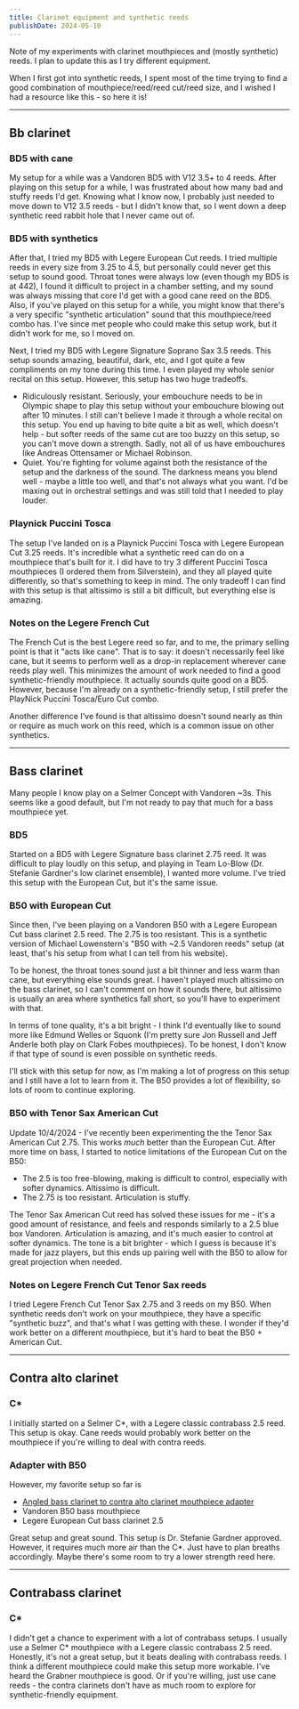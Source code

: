 ```yaml
---
title: Clarinet equipment and synthetic reeds
publishDate: 2024-05-10
---
```


Note of my experiments with clarinet mouthpieces and (mostly synthetic) reeds. I
plan to update this as I try different equipment.

When I first got into synthetic reeds, I spent most of the time trying to find a
good combination of mouthpiece/reed/reed cut/reed size, and I wished I had a
resource like this - so here it is!

---

## Bb clarinet

### BD5 with cane

My setup for a while was a Vandoren BD5 with V12 3.5+ to 4 reeds. After playing
on this setup for a while, I was frustrated about how many bad and stuffy reeds
I'd get. Knowing what I know now, I probably just needed to move down to V12 3.5
reeds - but I didn't know that, so I went down a deep synthetic reed rabbit hole
that I never came out of.

### BD5 with synthetics

After that, I tried my BD5 with Legere European Cut reeds. I tried multiple
reeds in every size from 3.25 to 4.5, but personally could never get this setup
to sound good. Throat tones were always low (even though my BD5 is at 442), I
found it difficult to project in a chamber setting, and my sound was always
missing that core I'd get with a good cane reed on the BD5. Also, if you've
played on this setup for a while, you might know that there's a very specific
"synthetic articulation" sound that this mouthpiece/reed combo has. I've since
met people who could make this setup work, but it didn't work for me, so I moved
on.

Next, I tried my BD5 with Legere Signature Soprano Sax 3.5 reeds. This setup
sounds amazing, beautiful, dark, etc, and I got quite a few compliments on my
tone during this time. I even played my whole senior recital on this setup.
However, this setup has two huge tradeoffs.
- Ridiculously resistant. Seriously, your embouchure needs to be in Olympic
  shape to play this setup without your embouchure blowing out after 10 minutes.
  I still can't believe I made it through a whole recital on this setup. You end
  up having to bite quite a bit as well, which doesn't help - but softer reeds
  of the same cut are too buzzy on this setup, so you can't move down a
  strength. Sadly, not all of us have embouchures like Andreas Ottensamer or
  Michael Robinson.
- Quiet. You're fighting for volume against both the resistance of the setup and
  the darkness of the sound. The darkness means you blend well - maybe a little
  too well, and that's not always what you want. I'd be maxing out in orchestral
  settings and was still told that I needed to play louder.

### Playnick Puccini Tosca

The setup I've landed on is a Playnick Puccini Tosca with Legere European Cut
3.25 reeds. It's incredible what a synthetic reed can do on a mouthpiece that's
built for it. I did have to try 3 different Puccini Tosca mouthpieces (I ordered
them from Silverstein), and they all played quite differently, so that's
something to keep in mind. The only tradeoff I can find with this setup is that
altissimo is still a bit difficult, but everything else is amazing.

### Notes on the Legere French Cut

The French Cut is the best Legere reed so far, and to me, the primary selling
point is that it "acts like cane". That is to say: it doesn't necessarily feel
like cane, but it seems to perform well as a drop-in replacement wherever cane
reeds play well. This minimizes the amount of work needed to find a good
synthetic-friendly mouthpiece. It actually sounds quite good on a BD5. However,
because I'm already on a synthetic-friendly setup, I still prefer the PlayNick
Puccini Tosca/Euro Cut combo.

Another difference I've found is that altissimo doesn't sound nearly as thin or
require as much work on this reed, which is a common issue on other synthetics.

---

## Bass clarinet

Many people I know play on a Selmer Concept with Vandoren ~3s. This seems like a
good default, but I'm not ready to pay that much for a bass mouthpiece yet.

### BD5

Started on a BD5 with Legere Signature bass clarinet 2.75 reed. It was difficult
to play loudly on this setup, and playing in Team Lo-Blow (Dr. Stefanie
Gardner's low clarinet ensemble), I wanted more volume. I've tried this setup
with the European Cut, but it's the same issue.

### B50 with European Cut

Since then, I've been playing on a Vandoren B50 with a Legere European Cut bass
clarinet 2.5 reed. The 2.75 is too resistant. This is a synthetic version of
Michael Lowenstern's "B50 with ~2.5 Vandoren reeds" setup (at least, that's his
setup from what I can tell from his website).

To be honest, the throat tones sound just a bit thinner and less warm than cane,
but everything else sounds great. I haven't played much altissimo on the bass
clarinet, so I can't comment on how it sounds there, but altissimo is usually an
area where synthetics fall short, so you'll have to experiment with that.

In terms of tone quality, it's a bit bright - I think I'd eventually like to
sound more like Edmund Welles or Squonk (I'm pretty sure Jon Russell and Jeff
Anderle both play on Clark Fobes mouthpieces). To be honest, I don't know if
that type of sound is even possible on synthetic reeds.

I'll stick with this setup for now, as I'm making a lot of progress on this
setup and I still have a lot to learn from it. The B50 provides a lot of
flexibility, so lots of room to continue exploring.

### B50 with Tenor Sax American Cut

Update 10/4/2024 - I've recently been experimenting the the Tenor Sax American
Cut 2.75. This works *much* better than the European Cut. After more time on
bass, I started to notice limitations of the European Cut on the B50:

- The 2.5 is too free-blowing, making is difficult to control, especially with
  softer dynamics. Altissimo is difficult.
- The 2.75 is too resistant. Articulation is stuffy.

The Tenor Sax American Cut reed has solved these issues for me - it's a good
amount of resistance, and feels and responds similarly to a 2.5 blue box
Vandoren. Articulation is amazing, and it's much easier to control at softer
dynamics. The tone is a bit brighter - which I guess is because it's made for
jazz players, but this ends up pairing well with the B50 to allow for great
projection when needed.

### Notes on Legere French Cut Tenor Sax reeds

I tried Legere French Cut Tenor Sax 2.75 and 3 reeds on my B50. When synthetic
reeds don't work on your mouthpiece, they have a specific "synthetic buzz", and
that's what I was getting with these. I wonder if they'd work better on a
different mouthpiece, but it's hard to beat the B50 + American Cut.

---

## Contra alto clarinet

### C*

I initially started on a Selmer C*, with a Legere classic contrabass 2.5 reed.
This setup is okay. Cane reeds would probably work better on the mouthpiece if
you're willing to deal with contra reeds.

### Adapter with B50

However, my favorite setup so far is
- [Angled bass clarinet to contra alto clarinet mouthpiece
  adapter](https://jdwoodwind.com/shop/p/contra-adapter)
- Vandoren B50 bass mouthpiece
- Legere European Cut bass clarinet 2.5

Great setup and great sound. This setup is Dr. Stefanie Gardner approved.
However, it requires much more air than the C*. Just have to plan breaths
accordingly. Maybe there's some room to try a lower strength reed here.

---

## Contrabass clarinet

### C*

I didn't get a chance to experiment with a lot of contrabass setups. I usually
use a Selmer C* mouthpiece with a Legere classic contrabass 2.5 reed. Honestly,
it's not a great setup, but it beats dealing with contrabass reeds. I think a
different mouthpiece could make this setup more workable. I've heard the Grabner
mouthpiece is good. Or if you're willing, just use cane reeds - the contra
clarinets don't have as much room to explore for synthetic-friendly equipment.
